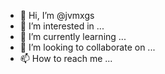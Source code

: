 - 👋 Hi, I’m @jvmxgs
- 👀 I’m interested in ...
- 🌱 I’m currently learning ...
- 💞️ I’m looking to collaborate on ...
- 📫 How to reach me ...

<!---
jvmxgs/jvmxgs is a ✨ special ✨ repository because its `README.md` (this file) appears on your GitHub profile.
You can click the Preview link to take a look at your changes.
--->
